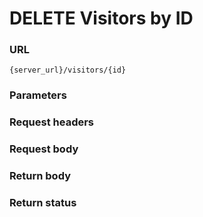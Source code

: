 # DELETE Visitors by ID

### URL

```
{server_url}/visitors/{id}
```

### Parameters

### Request headers

### Request body

### Return body

### Return status
